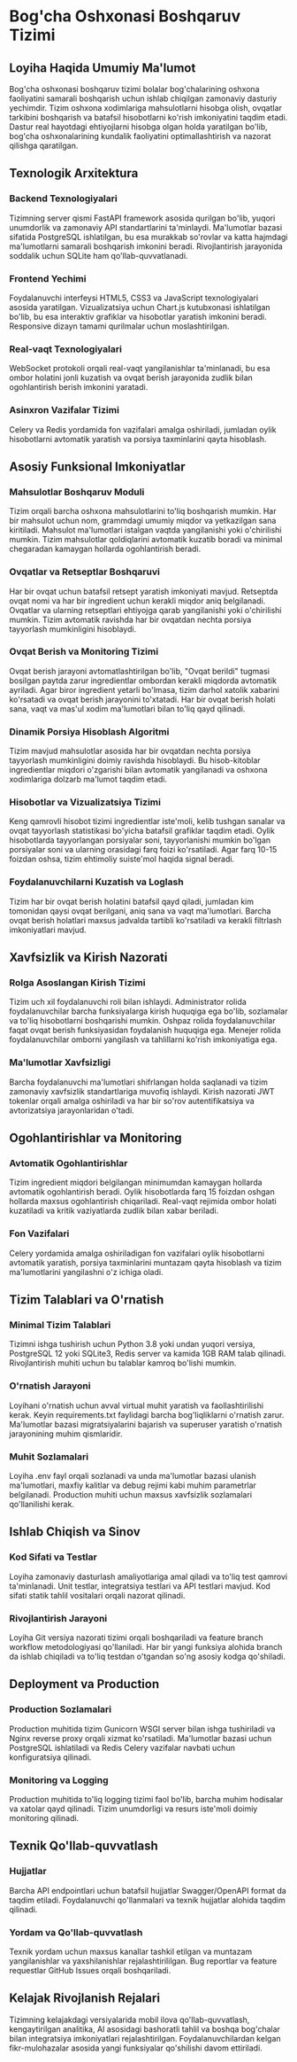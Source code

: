 # Bog'cha Oshxonasi Boshqaruv Tizimi

## Loyiha Haqida Umumiy Ma'lumot

Bog'cha oshxonasi boshqaruv tizimi bolalar bog'chalarining oshxona faoliyatini samarali boshqarish uchun ishlab chiqilgan zamonaviy dasturiy yechimdir. Tizim oshxona xodimlariga mahsulotlarni hisobga olish, ovqatlar tarkibini boshqarish va batafsil hisobotlarni ko'rish imkoniyatini taqdim etadi. Dastur real hayotdagi ehtiyojlarni hisobga olgan holda yaratilgan bo'lib, bog'cha oshxonalarining kundalik faoliyatini optimallashtirish va nazorat qilishga qaratilgan.

## Texnologik Arxitektura

### Backend Texnologiyalari
Tizimning server qismi FastAPI framework asosida qurilgan bo'lib, yuqori unumdorlik va zamonaviy API standartlarini ta'minlaydi. Ma'lumotlar bazasi sifatida PostgreSQL ishlatilgan, bu esa murakkab so'rovlar va katta hajmdagi ma'lumotlarni samarali boshqarish imkonini beradi. Rivojlantirish jarayonida soddalik uchun SQLite ham qo'llab-quvvatlanadi.

### Frontend Yechimi
Foydalanuvchi interfeysi HTML5, CSS3 va JavaScript texnologiyalari asosida yaratilgan. Vizualizatsiya uchun Chart.js kutubxonasi ishlatilgan bo'lib, bu esa interaktiv grafiklar va hisobotlar yaratish imkonini beradi. Responsive dizayn tamami qurilmalar uchun moslashtirilgan.

### Real-vaqt Texnologiyalari
WebSocket protokoli orqali real-vaqt yangilanishlar ta'minlanadi, bu esa ombor holatini jonli kuzatish va ovqat berish jarayonida zudlik bilan ogohlantirish berish imkonini yaratadi.

### Asinxron Vazifalar Tizimi
Celery va Redis yordamida fon vazifalari amalga oshiriladi, jumladan oylik hisobotlarni avtomatik yaratish va porsiya taxminlarini qayta hisoblash.

## Asosiy Funksional Imkoniyatlar

### Mahsulotlar Boshqaruv Moduli
Tizim orqali barcha oshxona mahsulotlarini to'liq boshqarish mumkin. Har bir mahsulot uchun nom, grammdagi umumiy miqdor va yetkazilgan sana kiritiladi. Mahsulot ma'lumotlari istalgan vaqtda yangilanishi yoki o'chirilishi mumkin. Tizim mahsulotlar qoldiqlarini avtomatik kuzatib boradi va minimal chegaradan kamaygan hollarda ogohlantirish beradi.

### Ovqatlar va Retseptlar Boshqaruvi
Har bir ovqat uchun batafsil retsept yaratish imkoniyati mavjud. Retseptda ovqat nomi va har bir ingredient uchun kerakli miqdor aniq belgilanadi. Ovqatlar va ularning retseptlari ehtiyojga qarab yangilanishi yoki o'chirilishi mumkin. Tizim avtomatik ravishda har bir ovqatdan nechta porsiya tayyorlash mumkinligini hisoblaydi.

### Ovqat Berish va Monitoring Tizimi
Ovqat berish jarayoni avtomatlashtirilgan bo'lib, "Ovqat berildi" tugmasi bosilgan paytda zarur ingredientlar ombordan kerakli miqdorda avtomatik ayriladi. Agar biror ingredient yetarli bo'lmasa, tizim darhol xatolik xabarini ko'rsatadi va ovqat berish jarayonini to'xtatadi. Har bir ovqat berish holati sana, vaqt va mas'ul xodim ma'lumotlari bilan to'liq qayd qilinadi.

### Dinamik Porsiya Hisoblash Algoritmi
Tizim mavjud mahsulotlar asosida har bir ovqatdan nechta porsiya tayyorlash mumkinligini doimiy ravishda hisoblaydi. Bu hisob-kitoblar ingredientlar miqdori o'zgarishi bilan avtomatik yangilanadi va oshxona xodimlariga dolzarb ma'lumot taqdim etadi.

### Hisobotlar va Vizualizatsiya Tizimi
Keng qamrovli hisobot tizimi ingredientlar iste'moli, kelib tushgan sanalar va ovqat tayyorlash statistikasi bo'yicha batafsil grafiklar taqdim etadi. Oylik hisobotlarda tayyorlangan porsiyalar soni, tayyorlanishi mumkin bo'lgan porsiyalar soni va ularning orasidagi farq foizi ko'rsatiladi. Agar farq 10-15 foizdan oshsa, tizim ehtimoliy suiste'mol haqida signal beradi.

### Foydalanuvchilarni Kuzatish va Loglash
Tizim har bir ovqat berish holatini batafsil qayd qiladi, jumladan kim tomonidan qaysi ovqat berilgani, aniq sana va vaqt ma'lumotlari. Barcha ovqat berish holatlari maxsus jadvalda tartibli ko'rsatiladi va kerakli filtrlash imkoniyatlari mavjud.

## Xavfsizlik va Kirish Nazorati

### Rolga Asoslangan Kirish Tizimi
Tizim uch xil foydalanuvchi roli bilan ishlaydi. Administrator rolida foydalanuvchilar barcha funksiyalarga kirish huquqiga ega bo'lib, sozlamalar va to'liq hisobotlarni boshqarishi mumkin. Oshpaz rolida foydalanuvchilar faqat ovqat berish funksiyasidan foydalanish huquqiga ega. Menejer rolida foydalanuvchilar omborni yangilash va tahlillarni ko'rish imkoniyatiga ega.

### Ma'lumotlar Xavfsizligi
Barcha foydalanuvchi ma'lumotlari shifrlangan holda saqlanadi va tizim zamonaviy xavfsizlik standartlariga muvofiq ishlaydi. Kirish nazorati JWT tokenlar orqali amalga oshiriladi va har bir so'rov autentifikatsiya va avtorizatsiya jarayonlaridan o'tadi.

## Ogohlantirishlar va Monitoring

### Avtomatik Ogohlantirishlar
Tizim ingredient miqdori belgilangan minimumdan kamaygan hollarda avtomatik ogohlantirish beradi. Oylik hisobotlarda farq 15 foizdan oshgan hollarda maxsus ogohlantirish chiqariladi. Real-vaqt rejimida ombor holati kuzatiladi va kritik vaziyatlarda zudlik bilan xabar beriladi.

### Fon Vazifalari
Celery yordamida amalga oshiriladigan fon vazifalari oylik hisobotlarni avtomatik yaratish, porsiya taxminlarini muntazam qayta hisoblash va tizim ma'lumotlarini yangilashni o'z ichiga oladi.

## Tizim Talablari va O'rnatish

### Minimal Tizim Talablari
Tizimni ishga tushirish uchun Python 3.8 yoki undan yuqori versiya, PostgreSQL 12 yoki SQLite3, Redis server va kamida 1GB RAM talab qilinadi. Rivojlantirish muhiti uchun bu talablar kamroq bo'lishi mumkin.

### O'rnatish Jarayoni
Loyihani o'rnatish uchun avval virtual muhit yaratish va faollashtirilishi kerak. Keyin requirements.txt faylidagi barcha bog'liqliklarni o'rnatish zarur. Ma'lumotlar bazasi migratsiyalarini bajarish va superuser yaratish o'rnatish jarayonining muhim qismlaridir.

### Muhit Sozlamalari
Loyiha .env fayl orqali sozlanadi va unda ma'lumotlar bazasi ulanish ma'lumotlari, maxfiy kalitlar va debug rejimi kabi muhim parametrlar belgilanadi. Production muhiti uchun maxsus xavfsizlik sozlamalari qo'llanilishi kerak.

## Ishlab Chiqish va Sinov

### Kod Sifati va Testlar
Loyiha zamonaviy dasturlash amaliyotlariga amal qiladi va to'liq test qamrovi ta'minlanadi. Unit testlar, integratsiya testlari va API testlari mavjud. Kod sifati statik tahlil vositalari orqali nazorat qilinadi.

### Rivojlantirish Jarayoni
Loyiha Git versiya nazorati tizimi orqali boshqariladi va feature branch workflow metodologiyasi qo'llaniladi. Har bir yangi funksiya alohida branch da ishlab chiqiladi va to'liq testdan o'tgandan so'ng asosiy kodga qo'shiladi.

## Deployment va Production

### Production Sozlamalari
Production muhitida tizim Gunicorn WSGI server bilan ishga tushiriladi va Nginx reverse proxy orqali xizmat ko'rsatiladi. Ma'lumotlar bazasi uchun PostgreSQL ishlatiladi va Redis Celery vazifalar navbati uchun konfiguratsiya qilinadi.

### Monitoring va Logging
Production muhitida to'liq logging tizimi faol bo'lib, barcha muhim hodisalar va xatolar qayd qilinadi. Tizim unumdorligi va resurs iste'moli doimiy monitoring qilinadi.

## Texnik Qo'llab-quvvatlash

### Hujjatlar
Barcha API endpointlari uchun batafsil hujjatlar Swagger/OpenAPI format da taqdim etiladi. Foydalanuvchi qo'llanmalari va texnik hujjatlar alohida taqdim qilinadi.

### Yordam va Qo'llab-quvvatlash
Texnik yordam uchun maxsus kanallar tashkil etilgan va muntazam yangilanishlar va yaxshilanishlar rejalashtirililgan. Bug reportlar va feature requestlar GitHub Issues orqali boshqariladi.

## Kelajak Rivojlanish Rejalari

Tizimning kelajakdagi versiyalarida mobil ilova qo'llab-quvvatlash, kengaytirilgan analitika, AI asosidagi bashoratli tahlil va boshqa bog'chalar bilan integratsiya imkoniyatlari rejalashtirilgan. Foydalanuvchilardan kelgan fikr-mulohazalar asosida yangi funksiyalar qo'shilishi davom ettiriladi.